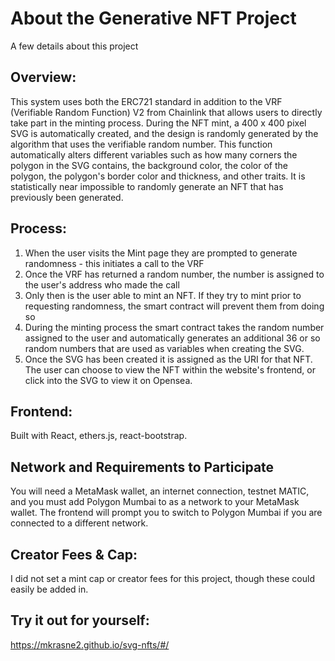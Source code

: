 # About the Generative NFT Project

A few details about this project

## Overview:

This system uses both the ERC721 standard in addition to the VRF (Verifiable Random Function) V2 from Chainlink that allows users to directly take part in the minting process. During the NFT mint, a 400 x 400 pixel SVG is automatically created, and the design is randomly generated by the algorithm that uses the verifiable random number. This function automatically alters different variables such as how many corners the polygon in the SVG contains, the background color, the color of the polygon, the polygon's border color and thickness, and other traits. It is statistically near impossible to randomly generate an NFT that has previously been generated.


## Process:

1. When the user visits the Mint page they are prompted to generate randomness - this initiates a call to the VRF
2. Once the VRF has returned a random number, the number is assigned to the user's address who made the call
3. Only then is the user able to mint an NFT. If they try to mint prior to requesting randomness, the smart contract will prevent them from doing so
4. During the minting process the smart contract takes the random number assigned to the user and automatically generates an additional 36 or so random numbers that are used as variables when creating the SVG.
5. Once the SVG has been created it is assigned as the URI for that NFT. The user can choose to view the NFT within the website's frontend, or click into the SVG to view it on Opensea.

## Frontend:

Built with React, ethers.js, react-bootstrap.

## Network and Requirements to Participate

You will need a MetaMask wallet, an internet connection, testnet MATIC, and you must add Polygon Mumbai to as a network to your MetaMask wallet. The frontend will prompt you to switch to Polygon Mumbai if you are connected to a different network.

## Creator Fees & Cap:

I did not set a mint cap or creator fees for this project, though these could easily be added in.

 ## Try it out for yourself:

 https://mkrasne2.github.io/svg-nfts/#/

